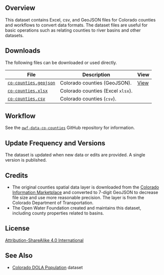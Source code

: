 ## Overview ##

This dataset contains Excel, csv, and GeoJSON files for Colorado counties
and workflows to convert data formats.
The dataset files are useful for basic operations such as relating counties to
river basins and other datasets.

## Downloads ##

The following files can be downloaded or used directly.

| **File** | **Description** | **View** |
| -- | -- | -- |
| [`co-counties.geojson`](co-counties.geojson) | Colorado counties (GeoJSON). | [View](https://gavinr.github.io/geojson-viewer/?url=https://data.openwaterfoundation.org/state/co/owf/counties/co-counties.geojson) |
| [`co-counties.xlsx`](co-counties.xlsx) | Colorado counties (Excel `xlsx`). | |
| [`co-counties.csv`](co-counties.csv) | Colorado counties (`csv`). | |

## Workflow ##

See the [`owf-data-co-counties`](https://github.com/OpenWaterFoundation/owf-data-co-counties)
GitHub repository for information.

## Update Frequency and Versions ##

The dataset is updated when new data or edits are provided.
A single version is published.

## Credits ##

* The original counties spatial data layer is downloaded from the
  [Colorado Information Marketplace](https://data.colorado.gov/Transportation/Counties-in-Colorado/67vn-ijga)
  and converted to 7-digit GeoJSON to decrease file size and use more reasonable precision.
  The layer is from the Colorado Department of Transportation.
* The Open Water Foundation created and maintains this dataset,
  including county properties related to basins.

## License ##

[Attribution-ShareAlike 4.0 International](https://creativecommons.org/licenses/by-sa/4.0/)

## See Also ##

* [Colorado DOLA Population](https://data.openwaterfoundation.org/state/co/dola/population) dataset
